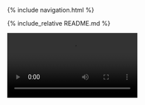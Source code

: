 {% include navigation.html %}

{% include_relative README.md %}

<div id="video_wrapper">
  <video autoplay loop>
    <source src="https://www.google.com/url?sa=i&url=https%3A%2F%2Fgiphy.com%2Fexplore%2Fanimated-background&psig=AOvVaw0aX0x0hng--r96Gl7UQ9L4&ust=1648672712085000&source=images&cd=vfe&ved=0CAgQjRxqFwoTCOC2_8yW7PYCFQAAAAAdAAAAABAF" type="video/mp4">
  </video>
</div>

